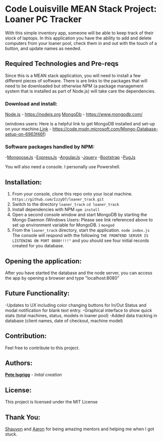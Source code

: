 # Code Louisville MEAN Stack Project: Loaner PC Tracker
With this simple inventory app, someone will be able to keep track of their stock of laptops. In this application you have the ability to add and delete computers from your loaner pool, check them in and out with the touch of a button, and update names as needed.    

## Required Technologies and Pre-reqs
Since this is a MEAN stack application, you will need to install a few different pieces of software. There is are links to the packages that will need to be downloaded but otherwise NPM (a package management system that is installed as part of Node.js) will take care the dependencies.

### Download and install:
[Node.js](http://nodejs.org/) - https://nodejs.org
[MongoDb](http://www.mongodb.org/) - https://www.mongodb.com/

(windows users: Here is a helpful link to get MongoDB installed and set-up on your machine.[Link](https://code.msdn.microsoft.com/Mongo-Database-setup-on-6963f46f) - https://code.msdn.microsoft.com/Mongo-Database-setup-on-6963f46f)

### Software packages handled by NPM:
-[MongooseJs](http://mongoosejs.com/)
-[ExpressJs](http://expressjs.com/)
-[AngularJs](http://angularjs.org/)
-[Jquery](https://jquery.com/)
-[Bootstrap](http://getbootstrap.com/)
-[PugJs](https://pugjs.org/api/getting-started.html)

You will also need a console. I personally use Powershell.


## Installation:

1. From your console, clone this repo onto your local machine.
```https://github.com/IzzyD7/loaner_track.git```
2. Switch to the directory ```loaner_track```
```cd loaner_track```
3. Install dependencies with NPM
```npm install```
4. Open a second console window and start MongoDB by starting the Mongo Daemon (Windows Users: Please see link referenced above to set up environment variable for MongoDB. )
```mongod```
5. From the ```loaner_track``` directory, start the application.
```node index.js```
The console will respond with the following ```THE FRONTEND SERVER IS LISTENING ON PORT 8080!!!!"``` and you should see four initial records created for you database.

## Opening the application:

After you have started the database and the node server, you can access the app by opening a browser and type "localhost:8080"

## Future Functionality:
-Updates to UX including color changing buttons for In/Out Status and modal notification for blank text entry.
-Graphical interface to show quick stats (total machines, status, models in loaner pool)
-Added data tracking in database (client names, date of checkout, machine model)

## Contribution:
Feel free to contribute to this project.

## Authors:
**[Pete Isgrigg](https://github.com/IzzyD7)** - *Inital creation*

## License:
This project is licensed under the MIT License

## Thank You:
[Shauvon](https://github.com/ShauvonM) and [Aaron](https://github.com/aarontropy) for being amazing mentors and helping me when I got stuck.
